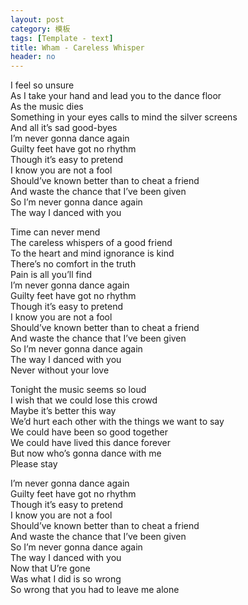 ```yaml
---
layout: post
category: 模板
tags: [Template - text]
title: Wham - Careless Whisper
header: no
---
```


<doublequote>
<p>I feel so unsure<br>As I take your hand and lead you to the dance floor<br>As the music dies<br>Something in your eyes calls to mind the silver screens<br>And all it’s sad good-byes<br>I’m never gonna dance again<br>Guilty feet have got no rhythm<br>Though it’s easy to pretend<br>I know you are not a fool<br>Should’ve known better than to cheat a friend<br>And waste the chance that I’ve been given<br>So I’m never gonna dance again<br>The way I danced with you
</p>

<p>Time can never mend<br>The careless whispers of a good friend<br>To the heart and mind ignorance is kind<br>There’s no comfort in the truth<br>Pain is all you’ll find<br>I’m never gonna dance again<br>Guilty feet have got no rhythm<br>Though it’s easy to pretend<br>I know you are not a fool<br>Should’ve known better than to cheat a friend<br>And waste the chance that I’ve been given<br>So I’m never gonna dance again<br>The way I danced with you<br>Never without your love
</p>

<p>Tonight the music seems so loud<br>I wish that we could lose this crowd<br>Maybe it’s better this way<br>We’d hurt each other with the things we want to say<br>We could have been so good together<br>We could have lived this dance forever<br>But now who’s gonna dance with me<br>Please stay
</p>

<p>I’m never gonna dance again<br>Guilty feet have got no rhythm<br>Though it’s easy to pretend<br>I know you are not a fool<br>Should’ve known better than to cheat a friend<br>And waste the chance that I’ve been given<br>So I’m never gonna dance again<br>The way I danced with you<br>Now that U’re gone<br>Was what I did is so wrong<br>So wrong that you had to leave me alone
</p>
</doublequote>
